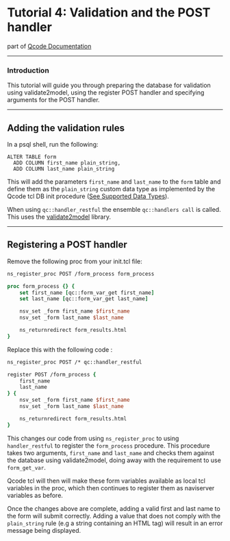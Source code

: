 Tutorial 4: Validation and the POST handler
========
part of [Qcode Documentation](index.md)

-----

### Introduction

This tutorial will guide you through preparing the database for validation using validate2model, using the register POST handler and specifying arguments for the POST handler.

-----
## Adding the validation rules

In a psql shell, run the following:

```
ALTER TABLE form
  ADD COLUMN first_name plain_string,
  ADD COLUMN last_name plain_string
```

This will add the parameters `first_name` and `last_name` to the `form` table and define them as the `plain_string` custom data type as implemented by the Qcode tcl DB init procedure ([See Supported Data Types](doc/supported-data-types.md)).

When using `qc::handler_restful` the ensemble `qc::handlers call` is called. This uses the [validate2model](doc/validation.md) library.

-----
## Registering a POST handler

Remove the following proc from your init.tcl file:

```tcl
ns_register_proc POST /form_process form_process

proc form_process {} {
    set first_name [qc::form_var_get first_name]
    set last_name [qc::form_var_get last_name]

    nsv_set _form first_name $first_name
    nsv_set _form last_name $last_name

    ns_returnredirect form_results.html
}
```

Replace this with the following code :

```tcl
ns_register_proc POST /* qc::handler_restful

register POST /form_process {
    first_name
    last_name
} {
    nsv_set _form first_name $first_name
    nsv_set _form last_name $last_name

    ns_returnredirect form_results.html
}
```

This changes our code from using `ns_register_proc` to using `handler_restful` to register the `form_process` procedure.  This procedure takes two arguments, `first_name` and `last_name` and checks them against the database using validate2model, doing away with the requirement to use `form_get_var`.

Qcode tcl will then will make these form variables available as local tcl variables in the proc, which then continues to register them as naviserver variables as before.

Once the changes above are complete, adding a valid first and last name to the form will submit correctly.  Adding a value that does not comply with the `plain_string` rule (e.g a string containing an HTML tag) will result in an error message being displayed.
